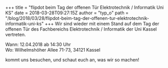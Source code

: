 +++
title = "flipdot beim Tag der offenen Tür Elektrotechnik / Informatik Uni KS"
date = 2018-03-28T09:27:15Z
author = "typ_o"
path = "/blog/2018/03/28/flipdot-beim-tag-der-offenen-tur-elektrotechnik-informatik-uni-ks"
+++
Wir sind wieder mit einem Stand auf dem Tag der offenen Tür des
Fachbereichs Elektrotechnik / Informatik der Uni Kassel vertreten.

Wann: 12.04.2018 ab 14:30 Uhr  
Wo: Wilhelmshöher Allee 71-73, 34121 Kassel

kommt uns besuchen, und schaut euch an, was wir so machen\!
